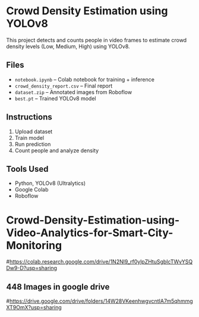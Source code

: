 # Crowd Density Estimation using YOLOv8

This project detects and counts people in video frames to estimate crowd density levels (Low, Medium, High) using YOLOv8.

## Files
- `notebook.ipynb` – Colab notebook for training + inference
- `crowd_density_report.csv` – Final report
- `dataset.zip` – Annotated images from Roboflow
- `best.pt` – Trained YOLOv8 model

## Instructions
1. Upload dataset
2. Train model
3. Run prediction
4. Count people and analyze density

## Tools Used
- Python, YOLOv8 (Ultralytics)
- Google Colab
- Roboflow


# Crowd-Density-Estimation-using-Video-Analytics-for-Smart-City-Monitoring
#https://colab.research.google.com/drive/1N2Nl9_rf0ylpZHtuSgbIcTWvYSQDw9-D?usp=sharing

## 448 Images in google drive
#https://drive.google.com/drive/folders/14W28VKeenhwgvcntIA7m5qhmmgXT9OmX?usp=sharing

